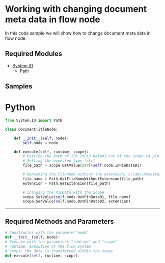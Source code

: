 # Working with changing document meta data in flow node

In this code sample we will show how to change document meta data in flow node.
## Required Modules

- [System.IO](xref:System.IO) 
  - [Path](xref:System.IO.Path)

## Samples

# Python

```python
from System.IO import Path

class DocumentTitleNode:

    def __init__(self, node):
        self.node = node

    def execute(self, runtime, scope):
        # Getting the path of the InPin Data01 out of the scope (a pin always belongs to a node).
        # Setting the expected type [str]
        file_path = scope.GetValue[str](self.node.InPinData01)

        # Rehashing the filename without the extension, C:\dev\demo\test.txt --> test.txt 
        file_name = Path.GetFileNameWithoutExtension(file_path)
        extension = Path.GetExtension(file_path)

        # Changing the PinData with the Scope
        scope.SetValue(self.node.OutPinData01, file_name)
        scope.SetValue(self.node.OutPinData02, extension)
```
***

## Required Methods and Parameters
```python
# Constructor with the parameter"node"
def __init__(self, node):
# Execute with the parameters "runtime" und "scope"
# runtime: execution of the flow system
# scope: the data is transferred within the scope
def execute(self, runtime, scope):
```
